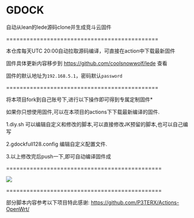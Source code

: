 # GDOCK
 自动从lean的lede源码clone并生成竞斗云固件 

=============================================

本仓库每天UTC 20:00自动拉取源码编译，可直接在action中下载最新固件

固件具体更新内容移步到 https://github.com/coolsnowwolf/lede 查看

固件的默认地址为`192.168.5.1`，密码默认`password`

=============================================

将本项目fork到自己账号下,进行以下操作即可得到专属定制固件*

如果你只想使用固件,可以在本项目的actions下下载最新编译的固件.

1.diy.sh
可以编辑自定义和修改的脚本,可以直接修改JK预留的脚本,也可以自己编写

2.gdockfull128.config
编辑自定义配置文件.

3.以上修改完后push一下,即可自动编译固件成

==============================================

![](/screenshots/r619ac1.png)

==============================================

部分脚本内容参考以下项目特此感谢:
https://github.com/P3TERX/Actions-OpenWrt/
